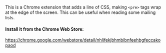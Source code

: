 This is a Chrome extension that adds a line of CSS, making `<pre>` tags wrap at the edge of the screen.  This can be useful when reading some mailing lists.

#### Install it from the Chrome Web Store:
https://chrome.google.com/webstore/detail/nhljfekjbhmbibnfeehbgfeccakopaod
